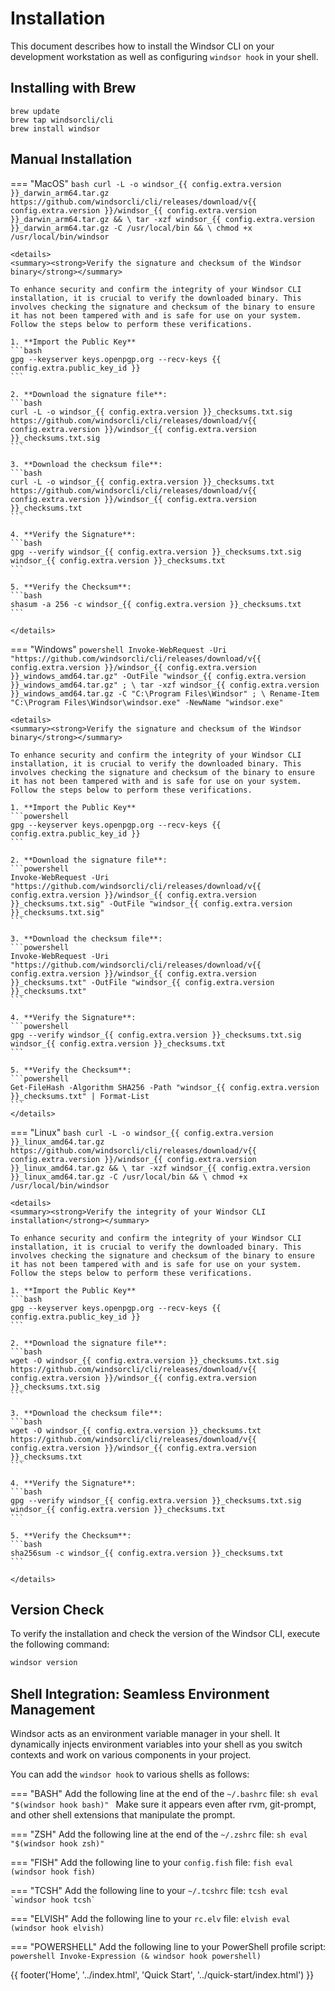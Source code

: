 # Installation

This document describes how to install the Windsor CLI on your development workstation as well as configuring `windsor hook` in your shell.

## Installing with Brew

```
brew update
brew tap windsorcli/cli
brew install windsor
```

## Manual Installation

=== "MacOS"
    ```bash
    curl -L -o windsor_{{ config.extra.version }}_darwin_arm64.tar.gz https://github.com/windsorcli/cli/releases/download/v{{ config.extra.version }}/windsor_{{ config.extra.version }}_darwin_arm64.tar.gz && \
    tar -xzf windsor_{{ config.extra.version }}_darwin_arm64.tar.gz -C /usr/local/bin && \
    chmod +x /usr/local/bin/windsor
    ```

    <details>
    <summary><strong>Verify the signature and checksum of the Windsor binary</strong></summary>

    To enhance security and confirm the integrity of your Windsor CLI installation, it is crucial to verify the downloaded binary. This involves checking the signature and checksum of the binary to ensure it has not been tampered with and is safe for use on your system. Follow the steps below to perform these verifications.

    1. **Import the Public Key**
    ```bash
    gpg --keyserver keys.openpgp.org --recv-keys {{ config.extra.public_key_id }}
    ```

    2. **Download the signature file**:
    ```bash
    curl -L -o windsor_{{ config.extra.version }}_checksums.txt.sig https://github.com/windsorcli/cli/releases/download/v{{ config.extra.version }}/windsor_{{ config.extra.version }}_checksums.txt.sig
    ```

    3. **Download the checksum file**:
    ```bash
    curl -L -o windsor_{{ config.extra.version }}_checksums.txt https://github.com/windsorcli/cli/releases/download/v{{ config.extra.version }}/windsor_{{ config.extra.version }}_checksums.txt
    ```

    4. **Verify the Signature**:
    ```bash
    gpg --verify windsor_{{ config.extra.version }}_checksums.txt.sig windsor_{{ config.extra.version }}_checksums.txt
    ```

    5. **Verify the Checksum**:
    ```bash
    shasum -a 256 -c windsor_{{ config.extra.version }}_checksums.txt
    ```

    </details>

=== "Windows"
    ```powershell
    Invoke-WebRequest -Uri "https://github.com/windsorcli/cli/releases/download/v{{ config.extra.version }}/windsor_{{ config.extra.version }}_windows_amd64.tar.gz" -OutFile "windsor_{{ config.extra.version }}_windows_amd64.tar.gz" ; \
    tar -xzf windsor_{{ config.extra.version }}_windows_amd64.tar.gz -C "C:\Program Files\Windsor" ; \
    Rename-Item "C:\Program Files\Windsor\windsor.exe" -NewName "windsor.exe"
    ```

    <details>
    <summary><strong>Verify the signature and checksum of the Windsor binary</strong></summary>

    To enhance security and confirm the integrity of your Windsor CLI installation, it is crucial to verify the downloaded binary. This involves checking the signature and checksum of the binary to ensure it has not been tampered with and is safe for use on your system. Follow the steps below to perform these verifications.

    1. **Import the Public Key**
    ```powershell
    gpg --keyserver keys.openpgp.org --recv-keys {{ config.extra.public_key_id }}
    ```

    2. **Download the signature file**:
    ```powershell
    Invoke-WebRequest -Uri "https://github.com/windsorcli/cli/releases/download/v{{ config.extra.version }}/windsor_{{ config.extra.version }}_checksums.txt.sig" -OutFile "windsor_{{ config.extra.version }}_checksums.txt.sig"
    ```

    3. **Download the checksum file**:
    ```powershell
    Invoke-WebRequest -Uri "https://github.com/windsorcli/cli/releases/download/v{{ config.extra.version }}/windsor_{{ config.extra.version }}_checksums.txt" -OutFile "windsor_{{ config.extra.version }}_checksums.txt"
    ```

    4. **Verify the Signature**:
    ```powershell
    gpg --verify windsor_{{ config.extra.version }}_checksums.txt.sig windsor_{{ config.extra.version }}_checksums.txt
    ```

    5. **Verify the Checksum**:
    ```powershell
    Get-FileHash -Algorithm SHA256 -Path "windsor_{{ config.extra.version }}_checksums.txt" | Format-List
    ```
    </details>

=== "Linux"
    ```bash
    curl -L -o windsor_{{ config.extra.version }}_linux_amd64.tar.gz https://github.com/windsorcli/cli/releases/download/v{{ config.extra.version }}/windsor_{{ config.extra.version }}_linux_amd64.tar.gz && \
    tar -xzf windsor_{{ config.extra.version }}_linux_amd64.tar.gz -C /usr/local/bin && \
    chmod +x /usr/local/bin/windsor
    ```

    <details>
    <summary><strong>Verify the integrity of your Windsor CLI installation</strong></summary>

    To enhance security and confirm the integrity of your Windsor CLI installation, it is crucial to verify the downloaded binary. This involves checking the signature and checksum of the binary to ensure it has not been tampered with and is safe for use on your system. Follow the steps below to perform these verifications.

    1. **Import the Public Key**
    ```bash
    gpg --keyserver keys.openpgp.org --recv-keys {{ config.extra.public_key_id }}
    ```

    2. **Download the signature file**:
    ```bash
    wget -O windsor_{{ config.extra.version }}_checksums.txt.sig https://github.com/windsorcli/cli/releases/download/v{{ config.extra.version }}/windsor_{{ config.extra.version }}_checksums.txt.sig
    ```

    3. **Download the checksum file**:
    ```bash
    wget -O windsor_{{ config.extra.version }}_checksums.txt https://github.com/windsorcli/cli/releases/download/v{{ config.extra.version }}/windsor_{{ config.extra.version }}_checksums.txt
    ```

    4. **Verify the Signature**:
    ```bash
    gpg --verify windsor_{{ config.extra.version }}_checksums.txt.sig windsor_{{ config.extra.version }}_checksums.txt
    ```

    5. **Verify the Checksum**:
    ```bash
    sha256sum -c windsor_{{ config.extra.version }}_checksums.txt
    ```

    </details>

## Version Check

To verify the installation and check the version of the Windsor CLI, execute the following command:

```bash
windsor version
```

## Shell Integration: Seamless Environment Management

Windsor acts as an environment variable manager in your shell. It dynamically injects environment variables into your shell as you switch contexts and work on various components in your project.

You can add the `windsor hook` to various shells as follows:

=== "BASH"
    Add the following line at the end of the `~/.bashrc` file:
    ```sh
    eval "$(windsor hook bash)"
    ```
    Make sure it appears even after rvm, git-prompt, and other shell extensions that manipulate the prompt.

=== "ZSH"
    Add the following line at the end of the `~/.zshrc` file:
    ```sh
    eval "$(windsor hook zsh)"
    ```

=== "FISH"
    Add the following line to your `config.fish` file:
    ```fish
    eval (windsor hook fish)
    ```

=== "TCSH"
    Add the following line to your `~/.tcshrc` file:
    ```tcsh
    eval `windsor hook tcsh`
    ```

=== "ELVISH"
    Add the following line to your `rc.elv` file:
    ```elvish
    eval (windsor hook elvish)
    ```

=== "POWERSHELL"
    Add the following line to your PowerShell profile script:
    ```powershell
    Invoke-Expression (& windsor hook powershell)
    ```

<div>
  {{ footer('Home', '../index.html', 'Quick Start', '../quick-start/index.html') }}
</div>

<script>
  document.getElementById('previousButton').addEventListener('click', function() {
    window.location.href = '../index.html'; 
  });
  document.getElementById('nextButton').addEventListener('click', function() {
    window.location.href = '../quick-start/index.html'; 
  });
</script>
